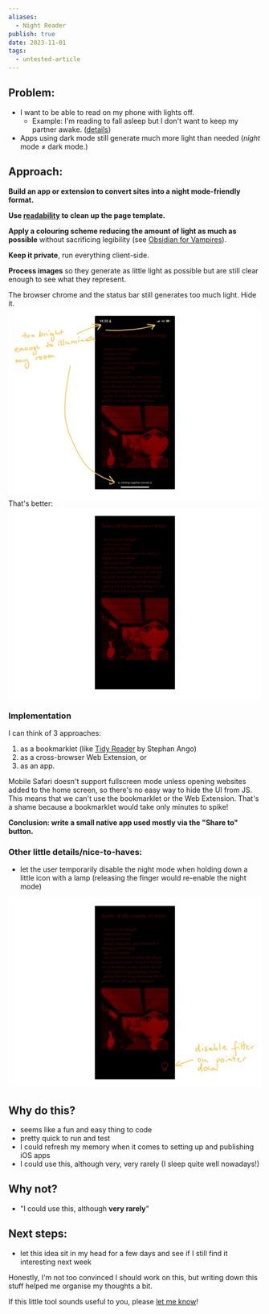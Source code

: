 ```yaml
---
aliases:
  - Night Reader
publish: true
date: 2023-11-01
tags:
  - untested-article
---
```

## Problem:

- I want to be able to read on my phone with lights off.
	- Example: I'm reading to fall asleep but I don't want to keep my partner awake. ([details](<../Obsidian for Vampires>))
- Apps using dark mode still generate much more light than needed (*night* mode ≠ dark mode.)

## Approach:

**Build an app or extension to convert sites into a night mode-friendly format.** 

**Use [readability](https://github.com/mozilla/readability) to clean up the page template.**

**Apply a colouring scheme reducing the amount of light as much as possible** without sacrificing legibility (see [Obsidian for Vampires](<../Obsidian for Vampires>)).

**Keep it private**, run everything client-side.

**Process images** so they generate as little light as possible but are still clear enough to see what they represent.

The browser chrome and the status bar still generates too much light. Hide it.
![967](night-mode-1.webp)
That's better:
![1005](night-mode-2.webp)


### Implementation

I can think of 3 approaches:

1. as a bookmarklet (like [Tidy Reader](https://stephango.com/tidy) by Stephan Ango)
2. as a cross-browser Web Extension, or 
3. as an app.

Mobile Safari doesn't support fullscreen mode unless opening websites added to the home screen, so there's no easy way to hide the UI from JS. This means that we can't use the bookmarklet or the Web Extension. That's a shame because a bookmarklet would take only minutes to spike!

**Conclusion: write a small native app used mostly via the "Share to" button.**

### Other little details/nice-to-haves:

- let the user temporarily disable the night mode when holding down a little icon with a lamp (releasing the finger would re-enable the night mode)

![1774](night-mode-3.webp)

## Why do this?

- seems like a fun and easy thing to code
- pretty quick to run and test
- I could refresh my memory when it comes to setting up and publishing iOS apps
- I could use this, although very, very rarely (I sleep quite well nowadays!)

## Why not?

- "I could use this, although **very rarely**"

## Next steps:

- let this idea sit in my head for a few days and see if I still find it interesting next week

Honestly, I'm not too convinced I should work on this, but writing down this stuff helped me organise my thoughts a bit. 

If this little tool sounds useful to you, please [let me know](mailto:hello@sonnet.io)!